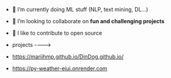 
- 🌱 I’m currently doing ML stuff (NLP, text mining, DL...)  
- 👯 I’m looking to collaborate on **fun and challenging projects**  
- 🤝 I like to contribute to open source




- projects ---->
- https://mariihmp.github.io/DinDog.github.io/
- https://py-weather-eiui.onrender.com

